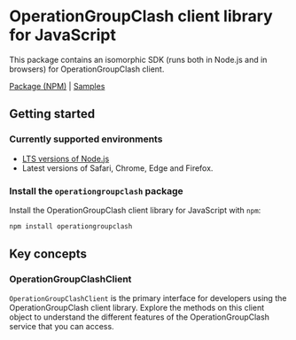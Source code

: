 # OperationGroupClash client library for JavaScript

This package contains an isomorphic SDK (runs both in Node.js and in browsers) for OperationGroupClash client.



[Package (NPM)](https://www.npmjs.com/package/operationgroupclash) |
[Samples](https://github.com/Azure-Samples/azure-samples-js-management)

## Getting started

### Currently supported environments

- [LTS versions of Node.js](https://nodejs.org/about/releases/)
- Latest versions of Safari, Chrome, Edge and Firefox.


### Install the `operationgroupclash` package

Install the OperationGroupClash client library for JavaScript with `npm`:

```bash
npm install operationgroupclash
```


## Key concepts

### OperationGroupClashClient

`OperationGroupClashClient` is the primary interface for developers using the OperationGroupClash client library. Explore the methods on this client object to understand the different features of the OperationGroupClash service that you can access.

